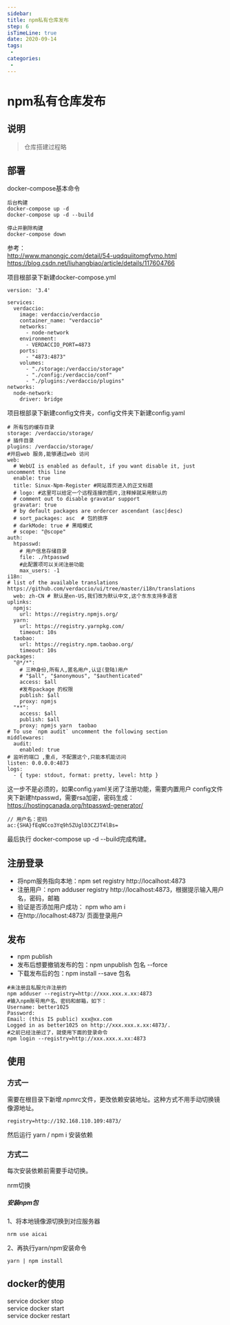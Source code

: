 ```yaml
---
sidebar:
title: npm私有仓库发布
step: 6
isTimeLine: true
date: 2020-09-14
tags:
 - 
categories:
 - 
---
```

# npm私有仓库发布


## 说明

> 仓库搭建过程略
> 

## 部署

docker-compose基本命令

```shell
后台构建
docker-compose up -d
docker-compose up -d --build

停止并删除构建
docker-compose down

```

参考：  
http://www.manongjc.com/detail/54-uqdquiitomgfvmo.html
https://blog.csdn.net/liuhangbiao/article/details/117604766

项目根部录下新建docker-compose.yml

```text
version: '3.4'

services:
  verdaccio:
    image: verdaccio/verdaccio
    container_name: "verdaccio"
    networks:
      - node-network
    environment:
      - VERDACCIO_PORT=4873
    ports:
      - "4873:4873"
    volumes:
      - "./storage:/verdaccio/storage"
      - "./config:/verdaccio/conf"
      - "./plugins:/verdaccio/plugins"
networks:
  node-network:
    driver: bridge

```

项目根部录下新建config文件夹，config文件夹下新建config.yaml

```text
# 所有包的缓存目录
storage: /verdaccio/storage/
# 插件目录
plugins: /verdaccio/storage/
#开启web 服务,能够通过web 访问
web:
  # WebUI is enabled as default, if you want disable it, just uncomment this line
  enable: true
  title: Sinux-Npm-Register #网站首页进入的正文标题
  # logo: #这里可以给定一个远程连接的图片,注释掉就采用默认的
  # comment out to disable gravatar support
  gravatar: true
  # by default packages are ordercer ascendant (asc|desc)
  # sort_packages: asc  # 包的排序
  # darkMode: true # 黑暗模式
  # scope: "@scope"
auth:
  htpasswd:
    # 用户信息存储目录
    file: ./htpasswd
    #此配置项可以关闭注册功能
    max_users: -1
i18n:
# list of the available translations https://github.com/verdaccio/ui/tree/master/i18n/translations
  web: zh-CN # 默认是en-US,我们改为默认中文,这个东东支持多语言
uplinks:
  npmjs:
    url: https://registry.npmjs.org/
  yarn:
    url: https://registry.yarnpkg.com/
    timeout: 10s
  taobao:
    url: https://registry.npm.taobao.org/
    timeout: 10s
packages:
  "@*/*":
    # 三种身份,所有人,匿名用户,认证(登陆)用户
    # "$all", "$anonymous", "$authenticated"
    access: $all
    #发布package 的权限
    publish: $all
    proxy: npmjs
  "**":
    access: $all
    publish: $all
    proxy: npmjs yarn  taobao
# To use `npm audit` uncomment the following section
middlewares:
  audit:
    enabled: true
# 监听的端口 ,重点, 不配置这个,只能本机能访问
listen: 0.0.0.0:4873
logs:
  - { type: stdout, format: pretty, level: http }
```

这一步不是必须的，如果config.yaml关闭了注册功能，需要内置用户
config文件夹下新建htpasswd，需要rsa加密，密码生成：https://hostingcanada.org/htpasswd-generator/

```text
// 用户名：密码
ac:{SHA}fEqNCco3Yq9h5ZUglD3CZJT4lBs=
```

最后执行 docker-compose up -d --build完成构建。


## 注册登录

- 将npm服务指向本地：npm set registry http://localhost:4873  
- 注册用户：npm adduser registry http://localhost:4873，根据提示输入用户名，密码，邮箱
- 验证是否添加用户成功： npm who am i
- 在http://localhost:4873/ 页面登录用户

## 发布

- npm  publish
- 发布后想要撤销发布的包：npm unpublish 包名 --force
- 下载发布后的包：npm install --save 包名   

```text
#未注册且私服允许注册的
npm adduser --registry=http://xxx.xxx.x.xx:4873
#输入npm账号用户名、密码和邮箱，如下：
Username: better1025
Password:
Email: (this IS public) xxx@xx.com
Logged in as better1025 on http://xxx.xxx.x.xx:4873/.
#之前已经注册过了，就使用下面的登录命令
npm login --registry=http://xxx.xxx.x.xx:4873
```

## 使用


### 方式一
需要在根目录下新增.npmrc文件，更改依赖安装地址。这种方式不用手动切换镜像源地址。

```
registry=http://192.168.110.109:4873/
```

然后运行 yarn / npm i 安装依赖

### 方式二

每次安装依赖前需要手动切换。

nrm切换


##### **安装npm包**

1、将本地镜像源切换到对应服务器

```
nrm use aicai  

```

2、再执行yarn/npm安装命令

```
yarn | npm install  
```


## docker的使用

service docker stop   
service docker start  
service docker restart
